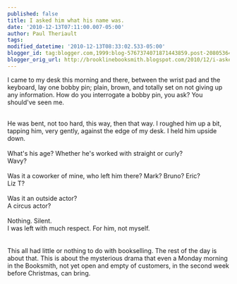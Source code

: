 ```yaml
---
published: false
title: I asked him what his name was.
date: '2010-12-13T07:11:00.007-05:00'
author: Paul Theriault
tags: 
modified_datetime: '2010-12-13T08:33:02.533-05:00'
blogger_id: tag:blogger.com,1999:blog-5767374071871443859.post-2080536459002472608
blogger_orig_url: http://brooklinebooksmith.blogspot.com/2010/12/i-asked-him-what-his-name-was.html
---
```


I came to my desk this morning and there, between the wrist pad and the keyboard, lay one bobby pin; plain, brown, and totally set on not giving up any information.  How do you interrogate a bobby pin, you ask?  You should've seen me.<br /><br /><div><div>He was bent, not too hard, this way, then that way.  I roughed him up a bit, tapping him, very gently, against the edge of my desk.  I held him upside down.<br /><br />What's his age? Whether he's worked with straight or curly?<br />Wavy?<br /><br /></div><div>Was it a coworker of mine, who left him there?  Mark?  Bruno?  Eric?<br />Liz T?<br /><br />Was it an outside actor?<br />A circus actor?<br /><br />Nothing.  Silent.<br />I was left with much respect.  For him, not myself.<br /><br /><br />This all had little or nothing to do with bookselling.  The rest of the day is about that.  This is about the mysterious drama that even a Monday morning in the Booksmith, not yet open and empty of customers, in the second week before Christmas, can bring.</div></div>